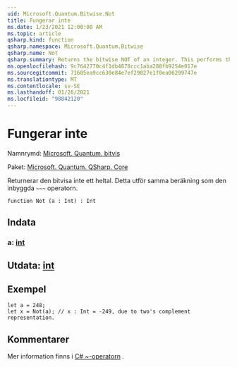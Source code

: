 ```yaml
---
uid: Microsoft.Quantum.Bitwise.Not
title: Fungerar inte
ms.date: 1/23/2021 12:00:00 AM
ms.topic: article
qsharp.kind: function
qsharp.namespace: Microsoft.Quantum.Bitwise
qsharp.name: Not
qsharp.summary: Returns the bitwise NOT of an integer. This performs the same computation as the built-in `~~~` operator.
ms.openlocfilehash: 9c7642770c4f1db4878ccc1aba288fb9254e017e
ms.sourcegitcommit: 71605ea9cc630e84e7ef29027e1f0ea06299747e
ms.translationtype: MT
ms.contentlocale: sv-SE
ms.lasthandoff: 01/26/2021
ms.locfileid: "98842120"
---
```

# <a name="not-function"></a>Fungerar inte

Namnrymd: [Microsoft. Quantum. bitvis](xref:Microsoft.Quantum.Bitwise)

Paket: [Microsoft. Quantum. QSharp. Core](https://nuget.org/packages/Microsoft.Quantum.QSharp.Core)


Returnerar den bitvisa inte ett heltal.
Detta utför samma beräkning som den inbyggda `~~~` operatorn.

```qsharp
function Not (a : Int) : Int
```


## <a name="input"></a>Indata

### <a name="a--int"></a>a: [int](xref:microsoft.quantum.lang-ref.int)





## <a name="output--int"></a>Utdata: [int](xref:microsoft.quantum.lang-ref.int)



## <a name="example"></a>Exempel

```qsharp
let a = 248;
let x = Not(a); // x : Int = -249, due to two's complement representation.
```

## <a name="remarks"></a>Kommentarer

Mer information finns i [C# ~-operatorn](https://docs.microsoft.com/dotnet/csharp/language-reference/operators/bitwise-complement-operator) .